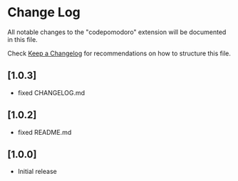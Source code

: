 # Change Log

All notable changes to the "codepomodoro" extension will be documented in this file.

Check [Keep a Changelog](http://keepachangelog.com/) for recommendations on how to structure this file.

## [1.0.3]

- fixed CHANGELOG.md

## [1.0.2]

- fixed README.md

## [1.0.0]

- Initial release